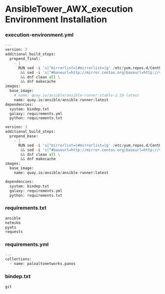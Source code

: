 # AnsibleTower_AWX_execution Environment Installation 

### execution-environment.yml

```python
---
version: 3
additional_build_steps:
  prepend_final:
    - |
      RUN sed -i 's|^mirrorlist=|#mirrorlist=|g' /etc/yum.repos.d/CentOS-* \
       && sed -i 's|^#baseurl=http://mirror.centos.org|baseurl=http://vault.centos.org|g' /etc/yum.repos.d/CentOS-* \
       && dnf clean all \
       && dnf makecache
images:
  base_image:
    # name: quay.io/ansible/ansible-runner:stable-2.10-latest
    name: quay.io/ansible/ansible-runner:latest
dependencies:
  system: bindep.txt
  galaxy: requirements.yml
  python: requirements.txt
```

```python
version: 3
additional_build_steps:
  prepend_base:
    - |
      RUN sed -i 's|^mirrorlist=|#mirrorlist=|g' /etc/yum.repos.d/CentOS-* \
       && sed -i 's|^#baseurl=http://mirror.centos.org|baseurl=http://vault.centos.org|g' /etc/yum.repos.d/CentOS-* \
       && dnf clean all \
       && dnf makecache
images:
  base_image:
    name: quay.io/ansible/ansible-runner:latest

dependencies:
  system: bindep.txt
  galaxy: requirements.yml
  python: requirements.txt

```


### requirements.txt

```python
ansible
netmiko
pyats
requests

```

### requirements.yml
```python
---
collections:
  - name: paloaltonetworks.panos

```

### bindep.txt 
```python
git

```
